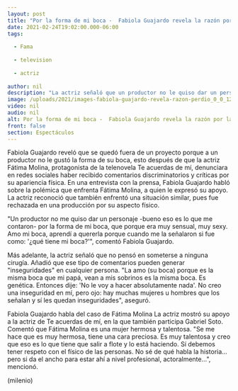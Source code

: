 ```yaml
---
layout: post
title: "Por la forma de mi boca -  Fabiola Guajardo revela la razón por la que perdió un papel"
date: 2021-02-24T19:02:00.000-06:00
tags:
  
  - Fama
  
  - television
  
  - actriz
  
author: nil
description: "La actriz señaló que un productor no le quiso dar un personaje por la forma de su boca; expresó su apoyo a la actriz Fátima Molina. "
image: /uploads/2021/images-fabiola-guajardo-revela-razon-perdio_0_0_1200_747.jpg
video: nil
audio: nil
alt: Por la forma de mi boca -  Fabiola Guajardo revela la razón por la que perdió un papel
front: false
section: Espectáculos
---
```


Fabiola Guajardo reveló que se quedó fuera de un proyecto porque a un productor no le gustó la forma de su boca, esto después de que la actriz Fátima Molina, protagonista de la telenovela Te acuerdas de mí, denunciara en redes sociales haber recibido comentarios discriminatorios y críticas por su apariencia física. En una entrevista con la prensa, Fabiola Guajardo habló sobre la polémica que enfrenta Fátima Molina, a quien le expresó su apoyo. La actriz reconoció que también enfrentó una situación similar, pues fue rechazada en una producción por su aspecto físico.  

"Un productor no me quiso dar un personaje -bueno eso es lo que me contaron- por la forma de mi boca, que porque era muy sensual, muy sexy. Amo mi boca, aprendí a quererla porque cuando me la señalaron si fue como: '¿qué tiene mi boca?'", comentó Fabiola Guajardo.  

Más adelante, la actriz señaló que no pensó en someterse a ninguna cirugía. Añadió que ese tipo de comentarios pueden generar "inseguridades" en cualquier persona.  "La amo (su boca) porque es la misma boca que mi papá, vean a mis sobrinos es la misma boca. Es genética. Entonces dije: 'No le voy a hacer absolutamente nada'. No creo una inseguridad en mí, pero ojo: hay muchas mujeres u hombres que los señalan y sí les quedan inseguridades", aseguró.  

Fabiola Guajardo habla del caso de Fátima Molina La actriz mostró su apoyo a la actriz de Te acuerdas de mí, en la que también participa Gabriel Soto. Comentó que Fátima Molina es una mujer hermosa y talentosa.  "Se me hace que es muy hermosa, tiene una cara preciosa. Es muy talentosa y creo que eso es lo que tiene que salir a flote y lo está haciendo. Sí debemos tener respeto con el físico de las personas. No sé de qué habla la historia... pero si da el ancho para estar ahí a nivel profesional, actoralmente...", mencionó.  

(milenio)